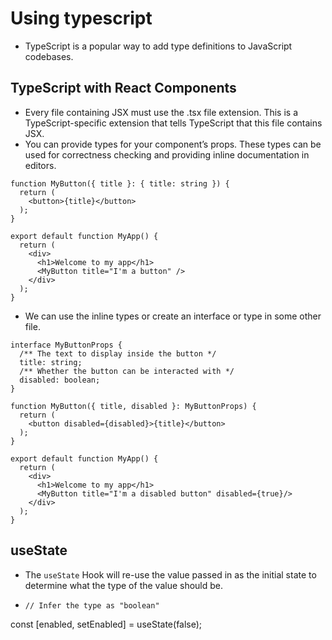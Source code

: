 # Using typescript

- TypeScript is a popular way to add type definitions to JavaScript codebases.


## TypeScript with React Components 

- Every file containing JSX must use the .tsx file extension. This is a TypeScript-specific extension that tells TypeScript that this file contains JSX.
- You can provide types for your component’s props. These types can be used for correctness checking and providing inline documentation in editors.

``` TSX
function MyButton({ title }: { title: string }) {
  return (
    <button>{title}</button>
  );
}

export default function MyApp() {
  return (
    <div>
      <h1>Welcome to my app</h1>
      <MyButton title="I'm a button" />
    </div>
  );
}
```
- We can use the inline types or create an interface or type in some other file.


``` TSX
interface MyButtonProps {
  /** The text to display inside the button */
  title: string;
  /** Whether the button can be interacted with */
  disabled: boolean;
}

function MyButton({ title, disabled }: MyButtonProps) {
  return (
    <button disabled={disabled}>{title}</button>
  );
}

export default function MyApp() {
  return (
    <div>
      <h1>Welcome to my app</h1>
      <MyButton title="I'm a disabled button" disabled={true}/>
    </div>
  );
}

```


## useState 

- The `useState` Hook will re-use the value passed in as the initial state to determine what the type of the value should be.
- ``` TSX
  // Infer the type as "boolean"
const [enabled, setEnabled] = useState(false);
  ```



